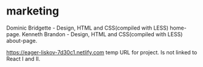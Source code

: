 # marketing

Dominic Bridgette - Design, HTML and CSS(compiled with LESS) home-page.
Kenneth Brandon - Design, HTML and CSS(compiled with LESS) about-page.

https://eager-liskov-7d30c1.netlify.com temp URL for project. Is not linked to React I and II.

